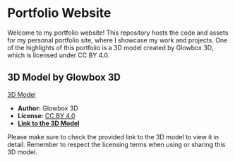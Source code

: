 # Portfolio Website

Welcome to my portfolio website! This repository hosts the code and assets for my personal portfolio site, where I showcase my work and projects. One of the highlights of this portfolio is a 3D model created by Glowbox 3D, which is licensed under CC BY 4.0.

## 3D Model by Glowbox 3D

[3D Model](https://skfb.ly/6XzUz)

- **Author:** Glowbox 3D
- **License:** [CC BY 4.0](https://creativecommons.org/licenses/by/4.0/)
- **[Link to the 3D Model](https://skfb.ly/6XzUz)**

Please make sure to check the provided link to the 3D model to view it in detail. Remember to respect the licensing terms when using or sharing this 3D model.
